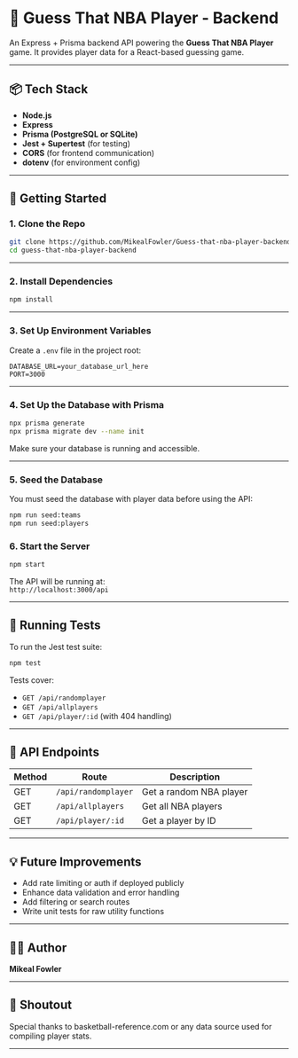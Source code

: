 # 🏀 Guess That NBA Player - Backend

An Express + Prisma backend API powering the **Guess That NBA Player** game. It provides player data for a React-based guessing game.

---

## 📦 Tech Stack

- **Node.js**
- **Express**
- **Prisma (PostgreSQL or SQLite)**
- **Jest + Supertest** (for testing)
- **CORS** (for frontend communication)
- **dotenv** (for environment config)

---

## 🚀 Getting Started

### 1. Clone the Repo

```bash
git clone https://github.com/MikealFowler/Guess-that-nba-player-backendGuess-that-nba-player-backend.git
cd guess-that-nba-player-backend
```

---

### 2. Install Dependencies

```bash
npm install
```

---

### 3. Set Up Environment Variables

Create a `.env` file in the project root:

```
DATABASE_URL=your_database_url_here
PORT=3000
```

---

### 4. Set Up the Database with Prisma

```bash
npx prisma generate
npx prisma migrate dev --name init
```

Make sure your database is running and accessible.

---

### 5. Seed the Database

You must seed the database with player data before using the API:

```bash
npm run seed:teams
npm run seed:players
```

### 6. Start the Server

```bash
npm start
```

The API will be running at:  
`http://localhost:3000/api`

---

## 🧪 Running Tests

To run the Jest test suite:

```bash
npm test
```

Tests cover:
- `GET /api/randomplayer`
- `GET /api/allplayers`
- `GET /api/player/:id` (with 404 handling)

---

## 📘 API Endpoints

| Method | Route                 | Description                    |
|--------|------------------------|--------------------------------|
| GET    | `/api/randomplayer`    | Get a random NBA player        |
| GET    | `/api/allplayers`      | Get all NBA players            |
| GET    | `/api/player/:id`      | Get a player by ID             |

---

## 💡 Future Improvements

- Add rate limiting or auth if deployed publicly
- Enhance data validation and error handling
- Add filtering or search routes
- Write unit tests for raw utility functions

---

## 👨‍💼 Author

**Mikeal Fowler**  


---

## 🏀 Shoutout

Special thanks to basketball-reference.com or any data source used for compiling player stats.

---

